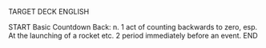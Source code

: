 TARGET DECK
ENGLISH

START
Basic
Countdown
Back: n. 1 act of counting backwards to zero, esp. At the launching of a rocket etc. 2 period immediately before an event.
END

